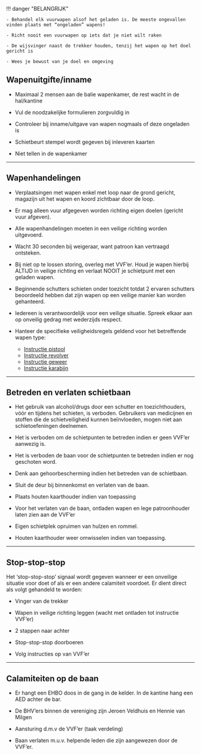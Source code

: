 
!!! danger "BELANGRIJK"

    - Behandel elk vuurwapen alsof het geladen is. De meeste ongevallen vinden plaats met “ongeladen” wapens! 

    - Richt nooit een vuurwapen op iets dat je niet wilt raken

    - De wijsvinger naast de trekker houden, tenzij het wapen op het doel gericht is

    - Wees je bewust van je doel en omgeving

## Wapenuitgifte/inname

- Maximaal 2 mensen aan de balie wapenkamer, de rest wacht in de hal/kantine

- Vul de noodzakelijke formulieren zorgvuldig in

- Controleer bij inname/uitgave van wapen nogmaals of deze ongeladen is

- Schietbeurt stempel wordt gegeven bij inleveren kaarten

- Niet tellen in de wapenkamer

---

## Wapenhandelingen

- Verplaatsingen met wapen enkel met loop naar de grond gericht, magazijn uit het wapen en koord zichtbaar door de loop.

- Er mag alleen vuur afgegeven worden richting eigen doelen (gericht vuur afgeven).

- Alle wapenhandelingen moeten in een veilige richting worden uitgevoerd.

- Wacht 30 seconden bij weigeraar, want patroon kan vertraagd ontsteken.

- Bij niet op te lossen storing, overleg met VVF’er. Houd je wapen hierbij ALTIJD in veilige richting en verlaat NOOIT je schietpunt met een geladen wapen.

- Beginnende schutters schieten onder toezicht totdat 2 ervaren schutters beoordeeld hebben dat zijn wapen op een veilige manier kan worden gehanteerd.

- Iedereen is verantwoordelijk voor een veilige situatie. Spreek elkaar aan op onveilig gedrag met wederzijds respect.

- Hanteer de specifieke veiligheidsregels geldend voor het betreffende wapen type:

    * [Instructie pistool](../techniek/instructie-pistool.md)
    * [Instructie revolver](../techniek/instructie-revolver.md)
    * [Instructie geweer](../techniek/instructie-geweer.md)
    * [Instructie karabijn](../techniek/instructie-karabijn.md)


---

## Betreden en verlaten schietbaan

- Het gebruik van alcohol/drugs door een schutter en toezichthouders, vóór en tijdens het schieten, is verboden. Gebruikers van medicijnen en stoffen die de schietveiligheid kunnen beïnvloeden, mogen niet aan schietoefeningen deelnemen.

- Het is verboden om de schietpunten te betreden indien er geen VVF’er aanwezig is.

- Het is verboden de baan voor de schietpunten te betreden indien er nog geschoten word.

- Denk aan gehoorbescherming indien het betreden van de schietbaan.

- Sluit de deur bij binnenkomst en verlaten van de baan.

- Plaats houten kaarthouder indien van toepassing

- Voor het verlaten van de baan, ontladen wapen en lege patroonhouder laten zien aan de VVF’er

- Eigen schietplek opruimen van hulzen en rommel.

- Houten kaarthouder weer omwisselen indien van toepassing.

---

## Stop-stop-stop

Het ‘stop-stop-stop’ signaal wordt gegeven wanneer er een onveilige situatie voor doet of als er een andere calamiteit voordoet. Er dient direct als volgt gehandeld te worden:

- Vinger van de trekker

- Wapen in veilige richting leggen (wacht met ontladen tot instructie VVF’er)

- 2 stappen naar achter

- Stop-stop-stop doorboeren

- Volg instructies op van VVF’er

---

## Calamiteiten op de baan

- Er hangt een EHBO doos in de gang in de kelder. In de kantine hang een AED achter de bar.

- De BHV’ers binnen de vereniging zijn Jeroen Veldhuis en Hennie van Milgen

- Aansturing d.m.v de VVF’er (taak verdeling)

- Baan verlaten m.u.v. helpende leden die zijn aangewezen door de VVF’er.